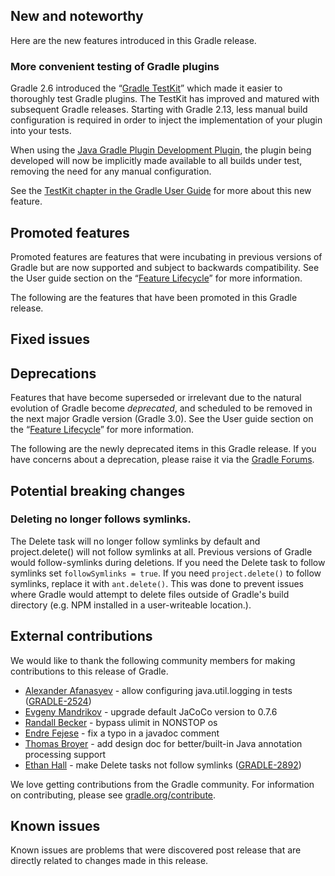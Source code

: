 ## New and noteworthy

Here are the new features introduced in this Gradle release.

<!--
IMPORTANT: if this is a patch release, ensure that a prominent link is included in the foreword to all releases of the same minor stream.
Add-->

<!--
### Example new and noteworthy
-->

### More convenient testing of Gradle plugins

Gradle 2.6 introduced the “[Gradle TestKit](userguide/test_kit.html)” which made it easier to thoroughly test Gradle plugins.
The TestKit has improved and matured with subsequent Gradle releases.
Starting with Gradle 2.13, less manual build configuration is required in order to inject the implementation of your plugin into your tests.

When using the [Java Gradle Plugin Development Plugin](userguide/javaGradle_plugin.html),
the plugin being developed will now be implicitly made available to all builds under test,
removing the need for any manual configuration.

See the [TestKit chapter in the Gradle User Guide](userguide/test_kit.html#sub:test-kit-automatic-classpath-injection) for more about this new feature.

## Promoted features

Promoted features are features that were incubating in previous versions of Gradle but are now supported and subject to backwards compatibility.
See the User guide section on the “[Feature Lifecycle](userguide/feature_lifecycle.html)” for more information.

The following are the features that have been promoted in this Gradle release.

<!--
### Example promoted
-->

## Fixed issues

## Deprecations

Features that have become superseded or irrelevant due to the natural evolution of Gradle become *deprecated*, and scheduled to be removed
in the next major Gradle version (Gradle 3.0). See the User guide section on the “[Feature Lifecycle](userguide/feature_lifecycle.html)” for more information.

The following are the newly deprecated items in this Gradle release. If you have concerns about a deprecation, please raise it via the [Gradle Forums](http://discuss.gradle.org).

<!--
### Example deprecation
-->

## Potential breaking changes

<!--
### Example breaking change
-->

### Deleting no longer follows symlinks.

The Delete task will no longer follow symlinks by default and project.delete() will not follow symlinks at all. Previous versions of Gradle would follow-symlinks during deletions. If you need the Delete
task to follow symlinks set `followSymlinks = true`. If you need `project.delete()` to follow symlinks, replace it with `ant.delete()`. This was done to prevent issues where Gradle would attempt to delete files
outside of Gradle's build directory (e.g. NPM installed in a user-writeable location.).

## External contributions

We would like to thank the following community members for making contributions to this release of Gradle.

* [Alexander Afanasyev](https://github.com/cawka) - allow configuring java.util.logging in tests ([GRADLE-2524](https://issues.gradle.org/browse/GRADLE-2524))
* [Evgeny Mandrikov](https://github.com/Godin) - upgrade default JaCoCo version to 0.7.6
* [Randall Becker](https://github.com/rsbecker) - bypass ulimit in NONSTOP os
* [Endre Fejese](htts://github.com/fejese) - fix a typo in a javadoc comment
* [Thomas Broyer](https://github.com/tbroyer) - add design doc for better/built-in Java annotation processing support
* [Ethan Hall](https://github.com/ethankhall) - make Delete tasks not follow symlinks ([GRADLE-2892](https://issues.gradle.org/browse/GRADLE-2892))

<!--
* [Some person](https://github.com/some-person) - fixed some issue (GRADLE-1234)
-->

We love getting contributions from the Gradle community. For information on contributing, please see [gradle.org/contribute](http://gradle.org/contribute).

## Known issues

Known issues are problems that were discovered post release that are directly related to changes made in this release.
